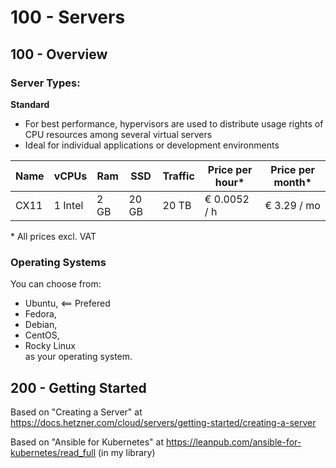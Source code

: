 # 100 - Servers

## 100 - Overview

### Server Types:

**Standard**

- For best performance, hypervisors are used to distribute usage rights of CPU resources among several virtual servers
- Ideal for individual applications or development environments

|Name|vCPUs|Ram|SSD|Traffic|Price per hour*|Price per month*|
|--|--|--|--|--|--|--|
|CX11|1 Intel|2 GB|20 GB|20 TB|€ 0.0052 / h|€ 3.29 / mo| 

\* All prices excl. VAT

### Operating Systems

You can choose from:
- Ubuntu, <== Prefered
- Fedora, 
- Debian, 
- CentOS,  
- Rocky Linux  
as your operating system.

## 200 - Getting Started

Based on "Creating a Server" at https://docs.hetzner.com/cloud/servers/getting-started/creating-a-server

Based on "Ansible for Kubernetes" at https://leanpub.com/ansible-for-kubernetes/read_full (in my library)

